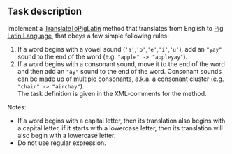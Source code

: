 ## Task description

Implement a [TranslateToPigLatin](/LanguageGame/Translator.cs#L25) method that translates from English to [Pig Latin Language](https://en.wikipedia.org/wiki/Pig_Latin), that obeys a few simple following rules:
1. If a word begins with a vowel sound (`'a'`,`'o'`,`'e'`,`'i'`,`'u'`), add an `"yay"` sound to the end of the word (e.g. `"apple" -> "appleyay"`).
1. If a word begins with a consonant sound, move it to the end of the word and then add an `"ay"` sound to the end of the word. Consonant sounds can be made up of multiple consonants, a.k.a. a consonant cluster (e.g. `"chair" -> "airchay"`).   
The task definition is given in the XML-comments for the method.    

Notes:
- If a word begins with a capital letter, then its translation also begins with a capital letter, if it starts with a lowercase letter, then its translation will also begin with a lowercase letter.
- Do not use regular expression.